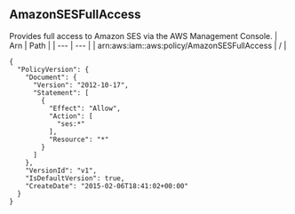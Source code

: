 
## AmazonSESFullAccess
Provides full access to Amazon SES via the AWS Management Console.
| Arn | Path |
| --- | --- |
| arn:aws:iam::aws:policy/AmazonSESFullAccess | / |
```
{
  "PolicyVersion": {
    "Document": {
      "Version": "2012-10-17",
      "Statement": [
        {
          "Effect": "Allow",
          "Action": [
            "ses:*"
          ],
          "Resource": "*"
        }
      ]
    },
    "VersionId": "v1",
    "IsDefaultVersion": true,
    "CreateDate": "2015-02-06T18:41:02+00:00"
  }
}
```
